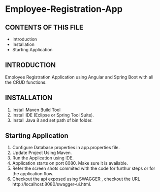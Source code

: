# Employee-Registration-App

CONTENTS OF THIS FILE
---------------------

 * Introduction
 * Installation
 * Starting Application

INTRODUCTION
------------
Employee Registration Application using Angular and Spring Boot with all the CRUD functions.


INSTALLATION
------------

1. Install Maven Build Tool
2. Install IDE (Eclipse or Spring Tool Suite).
3. Install Java 8 and set path of bin folder.

Starting Application
--------------------

1. Configure Database properties in app.properties file.
2. Update Project Using Maven.
3. Run the Application using IDE.
4. Application starts on port 8080. Make sure it is available.
5. Refer the screen shots commited with the code for furthur steps or for the application flow.
6. Checkout the api exposed using SWAGGER , checkout the URL http://localhost:8080/swagger-ui.html.

